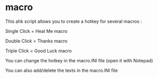 # macro
This ahk script allows you to create a hotkey for several macros :

Single Click = Heal Me macro

Double Click = Thanks macro

Triple Click = Good Luck macro

You can change the hotkey in the macro.INI file (open it with Notepad)

You can also add/delete the texts in the macro.INI file
